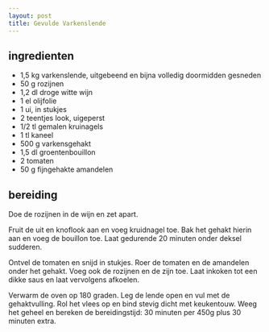 ```yaml
---
layout: post
title: Gevulde Varkenslende
---
```


## ingredienten

* 1,5 kg varkenslende, uitgebeend en bijna volledig doormidden gesneden
* 50 g rozijnen
* 1,2 dl droge witte wijn
* 1 el olijfolie
* 1 ui, in stukjes
* 2 teentjes look, uigeperst
* 1/2 tl gemalen kruinagels
* 1 tl kaneel
* 500 g varkensgehakt
* 1,5 dl groentenbouillon
* 2 tomaten
* 50 g fijngehakte amandelen

## bereiding

Doe de rozijnen in de wijn en zet apart.

Fruit de uit en knoflook aan en voeg kruidnagel toe. Bak het gehakt hierin aan en voeg de bouillon toe. Laat gedurende 20 minuten onder deksel sudderen.

Ontvel de tomaten en snijd in stukjes. Roer de tomaten en de amandelen onder het gehakt. Voeg ook de rozijnen en de zijn toe. Laat inkoken tot een dikke saus en laat vervolgens afkoelen.

Verwarm de oven op 180 graden. Leg de lende open en vul met de gehaktvulling. Rol het vlees op en bind stevig dicht met keukentouw. Weeg het geheel en bereken de bereidingstijd: 30 minuten per 450g plus 30 minuten extra.


